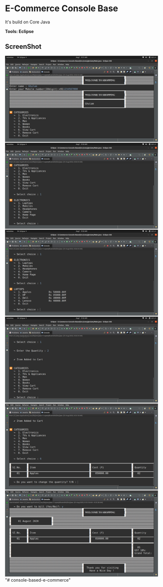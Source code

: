 # E-Commerce Console Base

It's build on Core Java

**Tools: Eclipse**

## ScreenShot

![Login Page](screenshots/home.png)
![Login Page](screenshots/c1.png)
![Login Page](screenshots/product.png)
![Login Page](screenshots/add2cart.png)
![Login Page](screenshots/cart.png)
![Login Page](screenshots/bill.png)
"# console-based-e-commerce" 
